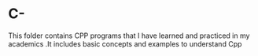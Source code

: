 # C-
This folder contains CPP programs that I have learned and practiced in my academics .It includes basic concepts and examples to understand Cpp
